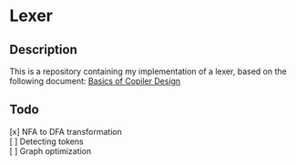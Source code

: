 # Lexer

## Description
This is a repository containing my implementation of a lexer, based on the following document:
[Basics of Copiler Design](http://hjemmesider.diku.dk/~torbenm/Basics/basics_lulu2.pdf)

## Todo
[x] NFA to DFA transformation  
[ ] Detecting tokens  
[ ] Graph optimization 

